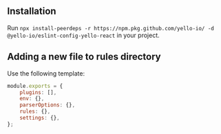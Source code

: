 
## Installation
Run `npx install-peerdeps -r https://npm.pkg.github.com/yello-io/ -d @yello-io/eslint-config-yello-react` in your project.


## Adding a new file to rules directory
Use the following template:

```javascript 
module.exports = {
	plugins: [],
	env: {},
	parserOptions: {},
	rules: {},
	settings: {},
};
```

